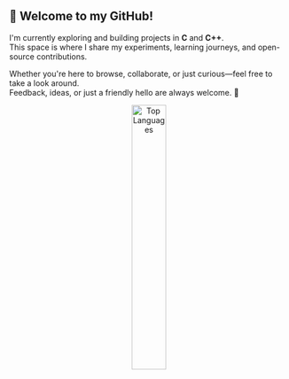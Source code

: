 ## 👋 Welcome to my GitHub!

I'm currently exploring and building projects in **C** and **C++**.  
This space is where I share my experiments, learning journeys, and open-source contributions.

Whether you're here to browse, collaborate, or just curious—feel free to take a look around.  
Feedback, ideas, or just a friendly hello are always welcome. 🙂

<p align="center">
  <img src="https://github-readme-stats.vercel.app/api/top-langs/?username=RuiCoelho6&show_icons=true&theme=chartreuse-dark&layout=donut-vertical" alt="Top Languages" width="35%">
</p>
